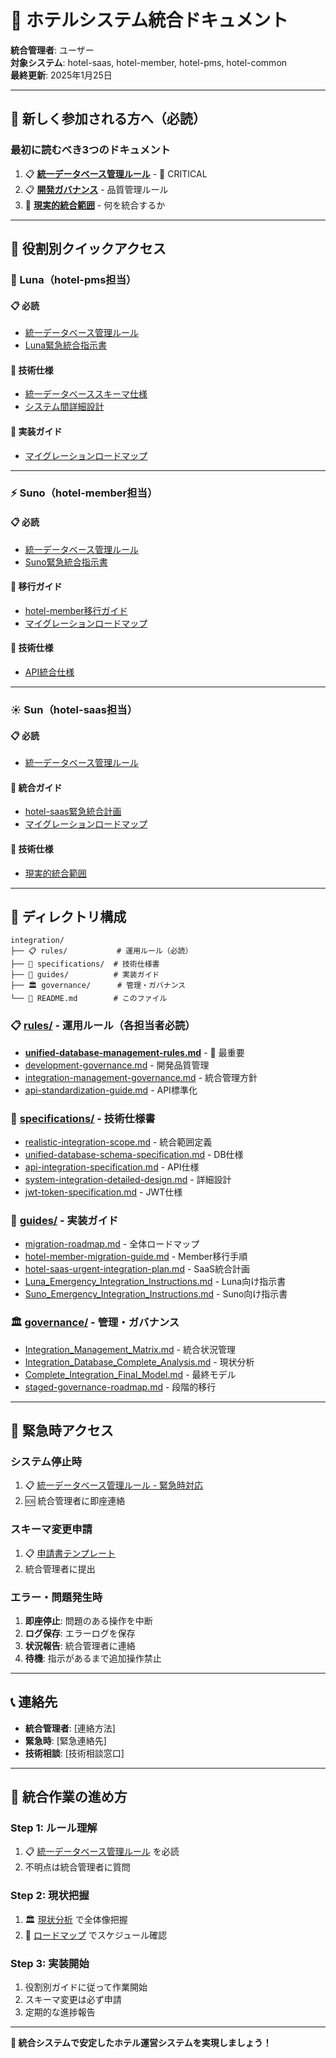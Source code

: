 # 🏢 ホテルシステム統合ドキュメント

**統合管理者**: ユーザー  
**対象システム**: hotel-saas, hotel-member, hotel-pms, hotel-common  
**最終更新**: 2025年1月25日

---

## 🚨 **新しく参加される方へ（必読）**

### **最初に読むべき3つのドキュメント**
1. 📋 **[統一データベース管理ルール](rules/unified-database-management-rules.md)** - 🚨 CRITICAL
2. 📋 **[開発ガバナンス](rules/development-governance.md)** - 品質管理ルール
3. 🔧 **[現実的統合範囲](specifications/realistic-integration-scope.md)** - 何を統合するか

---

## 👥 **役割別クイックアクセス**

### **🌙 Luna（hotel-pms担当）**
#### **📋 必読**
- [統一データベース管理ルール](rules/unified-database-management-rules.md)
- [Luna緊急統合指示書](guides/Luna_Emergency_Integration_Instructions.md)

#### **🔧 技術仕様**
- [統一データベーススキーマ仕様](specifications/unified-database-schema-specification.md)
- [システム間詳細設計](specifications/system-integration-detailed-design.md)

#### **📖 実装ガイド**
- [マイグレーションロードマップ](guides/migration-roadmap.md)

---

### **⚡ Suno（hotel-member担当）**
#### **📋 必読**
- [統一データベース管理ルール](rules/unified-database-management-rules.md)
- [Suno緊急統合指示書](guides/Suno_Emergency_Integration_Instructions.md)

#### **📖 移行ガイド**
- [hotel-member移行ガイド](guides/hotel-member-migration-guide.md)
- [マイグレーションロードマップ](guides/migration-roadmap.md)

#### **🔧 技術仕様**
- [API統合仕様](specifications/api-integration-specification.md)

---

### **☀️ Sun（hotel-saas担当）**
#### **📋 必読**
- [統一データベース管理ルール](rules/unified-database-management-rules.md)

#### **📖 統合ガイド**
- [hotel-saas緊急統合計画](guides/hotel-saas-urgent-integration-plan.md)
- [マイグレーションロードマップ](guides/migration-roadmap.md)

#### **🔧 技術仕様**
- [現実的統合範囲](specifications/realistic-integration-scope.md)

---

## 📁 **ディレクトリ構成**

```
integration/
├── 📋 rules/           # 運用ルール（必読）
├── 🔧 specifications/  # 技術仕様書
├── 📖 guides/          # 実装ガイド
├── 🏛️ governance/      # 管理・ガバナンス
└── 📄 README.md        # このファイル
```

### **📋 [rules/](rules/) - 運用ルール（各担当者必読）**
- **[unified-database-management-rules.md](rules/unified-database-management-rules.md)** - 🚨 最重要
- [development-governance.md](rules/development-governance.md) - 開発品質管理
- [integration-management-governance.md](rules/integration-management-governance.md) - 統合管理方針
- [api-standardization-guide.md](rules/api-standardization-guide.md) - API標準化

### **🔧 [specifications/](specifications/) - 技術仕様書**
- [realistic-integration-scope.md](specifications/realistic-integration-scope.md) - 統合範囲定義
- [unified-database-schema-specification.md](specifications/unified-database-schema-specification.md) - DB仕様
- [api-integration-specification.md](specifications/api-integration-specification.md) - API仕様
- [system-integration-detailed-design.md](specifications/system-integration-detailed-design.md) - 詳細設計
- [jwt-token-specification.md](specifications/jwt-token-specification.md) - JWT仕様

### **📖 [guides/](guides/) - 実装ガイド**
- [migration-roadmap.md](guides/migration-roadmap.md) - 全体ロードマップ
- [hotel-member-migration-guide.md](guides/hotel-member-migration-guide.md) - Member移行手順
- [hotel-saas-urgent-integration-plan.md](guides/hotel-saas-urgent-integration-plan.md) - SaaS統合計画
- [Luna_Emergency_Integration_Instructions.md](guides/Luna_Emergency_Integration_Instructions.md) - Luna向け指示書
- [Suno_Emergency_Integration_Instructions.md](guides/Suno_Emergency_Integration_Instructions.md) - Suno向け指示書

### **🏛️ [governance/](governance/) - 管理・ガバナンス**
- [Integration_Management_Matrix.md](governance/Integration_Management_Matrix.md) - 統合状況管理
- [Integration_Database_Complete_Analysis.md](governance/Integration_Database_Complete_Analysis.md) - 現状分析
- [Complete_Integration_Final_Model.md](governance/Complete_Integration_Final_Model.md) - 最終モデル
- [staged-governance-roadmap.md](governance/staged-governance-roadmap.md) - 段階的移行

---

## 🚨 **緊急時アクセス**

### **システム停止時**
1. 📋 [統一データベース管理ルール - 緊急時対応](rules/unified-database-management-rules.md#緊急時対応)
2. 🆘 統合管理者に即座連絡

### **スキーマ変更申請**
1. 📋 [申請書テンプレート](rules/unified-database-management-rules.md#申請書テンプレート)
2. 統合管理者に提出

### **エラー・問題発生時**
1. **即座停止**: 問題のある操作を中断
2. **ログ保存**: エラーログを保存
3. **状況報告**: 統合管理者に連絡
4. **待機**: 指示があるまで追加操作禁止

---

## 📞 **連絡先**

- **統合管理者**: [連絡方法]
- **緊急時**: [緊急連絡先]
- **技術相談**: [技術相談窓口]

---

## 🎯 **統合作業の進め方**

### **Step 1: ルール理解**
1. 📋 [統一データベース管理ルール](rules/unified-database-management-rules.md) を必読
2. 不明点は統合管理者に質問

### **Step 2: 現状把握**
1. 🏛️ [現状分析](governance/Integration_Database_Complete_Analysis.md) で全体像把握
2. 📖 [ロードマップ](guides/migration-roadmap.md) でスケジュール確認

### **Step 3: 実装開始**
1. 役割別ガイドに従って作業開始
2. スキーマ変更は必ず申請
3. 定期的な進捗報告

---

**🎉 統合システムで安定したホテル運営システムを実現しましょう！** 